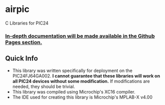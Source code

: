 # airpic
C Libraries for PIC24

### [In-depth documentation will be made available in the Github Pages section.](https://evanperryg.github.io/airpic/html/index.html)

## Quick Info

- This library was written specifically for deployment on the PIC24FJ64GA002. **I cannot guarantee that these libraries will work on all PIC24 devices without some modification.** If modifications are needed, they should be trivial.
- This library was compiled using Microchip's XC16 compiler.
- The IDE used for creating this library is Microchip's MPLAB-X v4.00
